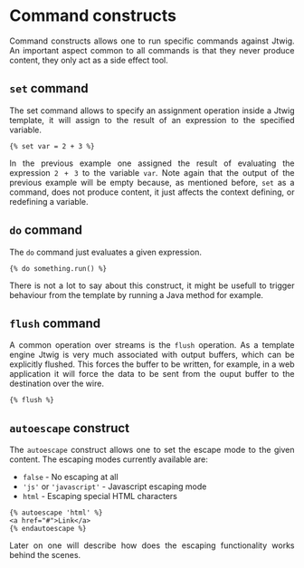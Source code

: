 # Command constructs

<p style="text-align: justify;">
Command constructs allows one to run specific commands against Jtwig. An important aspect common to all commands is that they never produce content, they only act as a side effect tool.
</p>

## `set` command

<p style="text-align: justify;">
The set command allows to specify an assignment operation inside a Jtwig template, it will assign to the result of an expression to the specified variable.
</p>

```twig
{% set var = 2 + 3 %}
```

<p style="text-align: justify;">
In the previous example one assigned the result of evaluating the expression <code>2 + 3</code> to the variable <code>var</code>. Note again that the output of the previous example will be empty because, as mentioned before, <code>set</code> as a command, does not produce content, it just affects the context defining, or redefining a variable.
</p>

## `do` command

<p style="text-align: justify;">
The <code>do</code> command just evaluates a given expression.
</p>

```twig
{% do something.run() %}
```

<p style="text-align: justify;">
There is not a lot to say about this construct, it might be usefull to trigger behaviour from the template by running a Java method for example.
</p>

## `flush` command

<p style="text-align: justify;">
A common operation over streams is the <code>flush</code> operation. As a template engine Jtwig is very much associated with output buffers, which can be explicitly flushed. This forces the buffer to be written, for example, in a web application it will force the data to be sent from the ouput buffer to the destination over the wire.
</p>

```twig
{% flush %}
```


## `autoescape` construct

<p style="text-align: justify;">
The <code>autoescape</code> construct allows one to set the escape mode to the given content. The escaping modes currently available are:
</p>

* `false` - No escaping at all
* `'js'` or `'javascript'` - Javascript escaping mode
* `html` - Escaping special HTML characters

```twig
{% autoescape 'html' %}
<a href="#">Link</a>
{% endautoescape %}
```

<p style="text-align: justify;">
Later on one will describe how does the escaping functionality works behind the scenes.
</p>
